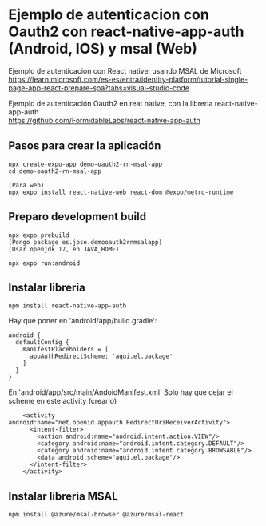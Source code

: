 # Ejemplo de autenticacion con Oauth2 con react-native-app-auth (Android, IOS) y msal (Web)

Ejemplo de autenticacion con React native, usando MSAL de Microsoft  
<https://learn.microsoft.com/es-es/entra/identity-platform/tutorial-single-page-app-react-prepare-spa?tabs=visual-studio-code>

Ejemplo de autenticación Oauth2 en reat native, con la libreria react-native-app-auth  
<https://github.com/FormidableLabs/react-native-app-auth>

## Pasos para crear la aplicación
~~~
npx create-expo-app demo-oauth2-rn-msal-app
cd demo-oauth2-rn-msal-app

(Para web)
npx expo install react-native-web react-dom @expo/metro-runtime
~~~

## Preparo development build
~~~
npx expo prebuild
(Pongo package es.jose.demooauth2rnmsalapp)
(Usar openjdk 17, en JAVA_HOME)

npx expo run:android
~~~

## Instalar libreria 
~~~
npm install react-native-app-auth
~~~

Hay que poner en 'android/app/build.gradle':
~~~
android {
  defaultConfig {
    manifestPlaceholders = [
      appAuthRedirectScheme: 'aqui.el.package'
    ]
  }
}
~~~

En 'android/app/src/main/AndoidManifest.xml'
Solo hay que dejar el scheme en este activity (crearlo)
~~~
    <activity android:name="net.openid.appauth.RedirectUriReceiverActivity">
      <intent-filter>
        <action android:name="android.intent.action.VIEW"/>
        <category android:name="android.intent.category.DEFAULT"/>
        <category android:name="android.intent.category.BROWSABLE"/>
        <data android:scheme="aqui.el.package"/>
      </intent-filter>
    </activity>
~~~

## Instalar libreria MSAL
~~~
npm install @azure/msal-browser @azure/msal-react
~~~

